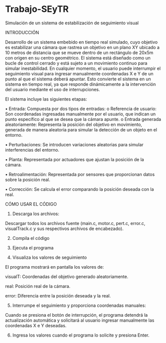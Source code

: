 # Trabajo-SEyTR
Simulación de un sistema de estabilización de seguimiento visual 

INTRODUCCIÓN

Desarrollo de un sistema embebido en tiempo real simulado, cuyo objetivo es estabilizar una cámara que rastrea un objetivo en un plano XY ubicado a 10 metros de distancia que se mueve dentro de un rectángulo de 20x5m con origen en su centro geométrico. El sistema está diseñado como un bucle de control cerrado y está sujeto a un movimiento continuo para simular inestabilidad.
En cualquier momento, el usuario puede interrumpir el seguimiento visual para ingresar manualmente coordenadas X e Y de un punto al que el sistema deberá apuntar. Esto convierte el sistema en un sistema en tiempo real, ya que responde dinámicamente a la intervención del usuario mediante el uso de interrupciones.

El sistema incluye las siguientes etapas:

•	Entrada: Compuesta por dos tipos de entradas:
  o	Referencia de usuario: Son coordenadas ingresadas manualmente por el usuario, que indican un punto específico al que se desea que la cámara apunte.
  o	Entrada generada aleatoriamente: Representa la posición del objetivo en movimiento, generada de manera aleatoria para simular la detección de un objeto en el entorno.

•	Perturbaciones: Se introducen variaciones aleatorias para simular interferencias del entorno.

•	Planta: Representada por actuadores que ajustan la posición de la cámara.

•	Retroalimentación: Representada por sensores que proporcionan datos sobre la posición real.

•	Corrección: Se calcula el error comparando la posición deseada con la real.

CÓMO USAR EL CÓDIGO

1. Descarga los archivos:

  Descargar todos los archivos fuente (main.c, motor.c, pert.c, error.c, visualTrack.c y sus respectivos archivos de encabezado).

2. Compila el código

3. Ejecuta el programa

4. Visualiza los valores de seguimiento

  El programa mostrará en pantalla los valores de:

  visualT: Coordenadas del objetivo generado aleatoriamente.

  real: Posición real de la cámara.

  error: Diferencia entre la posición deseada y la real.

5. Interrumpe el seguimiento y proporciona coordenadas manuales:

  Cuando se presiona el botón de interrupción, el programa detendrá la actualización automática y solicitará al usuario ingresar manualmente las coordenadas X e Y       deseadas.

6. Ingresa los valores cuando el programa lo solicite y presiona Enter.

